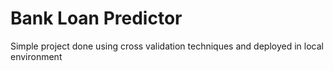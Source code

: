 # Bank Loan Predictor

Simple project done using cross validation techniques and deployed in local environment 
